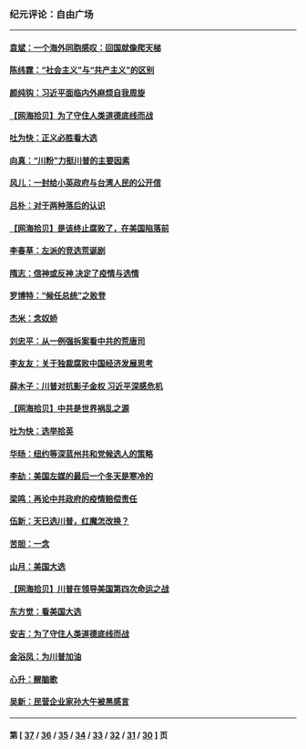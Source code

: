 ### 纪元评论：自由广场
---
#### [袁斌：一个海外同胞感叹：回国就像爬天梯](../../pages/nsc993/n12564986.md) 
#### [陈纬霆：“社会主义”与“共产主义”的区别](../../pages/nsc993/n12562417.md) 
#### [颜纯钩：习近平面临内外麻烦自我周旋](../../pages/nsc993/n12563356.md) 
#### [【网海拾贝】为了守住人类道德底线而战](../../pages/nsc993/n12562542.md) 
#### [吐为快：正义必胜看大选](../../pages/nsc993/n12561967.md) 
#### [向真：“川粉”力挺川普的主要因素](../../pages/nsc993/n12560774.md) 
#### [风儿：一封给小英政府与台湾人民的公开信](../../pages/nsc993/n12560581.md) 
#### [吕朴：对于两种落后的认识](../../pages/nsc993/n12560492.md) 
#### [【网海拾贝】是该终止腐败了，在美国陷落前](../../pages/nsc993/n12559936.md) 
#### [李春草：左派的竞选荒诞剧](../../pages/nsc993/n12558380.md) 
#### [隋志：信神或反神 决定了疫情与选情](../../pages/nsc993/n12558255.md) 
#### [罗博特：“候任总统”之败登](../../pages/nsc993/n12558189.md) 
#### [杰米：念奴娇](../../pages/nsc993/n12558174.md) 
#### [刘忠平：从一例强拆案看中共的荒唐司](../../pages/nsc993/n12558036.md) 
#### [李友友：关于独裁腐败中国经济发展思考](../../pages/nsc993/n12558004.md) 
#### [薛木子：川普对抗影子金权 习近平深感危机](../../pages/nsc993/n12557342.md) 
#### [【网海拾贝】中共是世界祸乱之源](../../pages/nsc993/n12555353.md) 
#### [吐为快：选举拾英](../../pages/nsc993/n12555041.md) 
#### [华旸：纽约等深蓝州共和党候选人的策略](../../pages/nsc993/n12554309.md) 
#### [李劼：美国左媒的最后一个冬天是寒冷的](../../pages/nsc993/n12552947.md) 
#### [梁鸣：再论中共政府的疫情赔偿责任](../../pages/nsc993/n12553012.md) 
#### [伍新：天已选川普，红魔怎改换？](../../pages/nsc993/n12552970.md) 
#### [苦胆：一念](../../pages/nsc993/n12552957.md) 
#### [山月：美国大选](../../pages/nsc993/n12552446.md) 
#### [【网海拾贝】川普在领导美国第四次命运之战](../../pages/nsc993/n12551973.md) 
#### [东方觉：看美国大选](../../pages/nsc993/n12551647.md) 
#### [安吉：为了守住人类道德底线而战](../../pages/nsc993/n12551111.md) 
#### [金浴凤：为川普加油](../../pages/nsc993/n12551085.md) 
#### [心升：醒脑歌](../../pages/nsc993/n12550984.md) 
#### [吴新：民营企业家孙大午被黑感言](../../pages/nsc993/n12550656.md) 

---
#### 第 [ [37](./37.md) / [36](./36.md) / [35](./35.md) / [34](./34.md) / [33](./33.md) / [32](./32.md) / [31](./31.md) / [30](./30.md) ] 页
